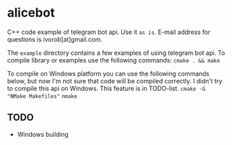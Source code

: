 # alicebot

C++ code example of telegram bot api. Use it `as is`. E-mail address for questions is ivorob[at]gmail.com.

The `example` directory contains a few examples of using telegram bot api. To compile library or examples use the following commands:
`cmake . && make`

To compile on Windows platform you can use the following commands below, but now I'm not sure that code will be compiled correctly. I didn't try to compile this api on Windows. This feature is in TODO-list.
`cmake -G "NMake Makefiles"`
`nmake`

## TODO
- Windows building
